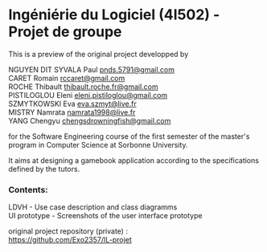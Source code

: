 # Ingéniérie du Logiciel (4I502) - Projet de groupe

This is a preview of the original project developped by  

NGUYEN DIT SYVALA Paul  pnds.5791@gmail.com  
CARET Romain  rccaret@gmail.com  
ROCHE Thibault  thibault.roche.fr@gmail.com  
PISTILOGLOU Eleni eleni.pistiloglou@gmail.com  
SZMYTKOWSKI Eva   eva.szmyt@live.fr  
MISTRY Namrata  namrata1998@live.fr  
YANG Chengyu chengsdrowningfish@gmail.com  

for the Software Engineering course of the first semester of the master's program in Computer Science at Sorbonne University. 

It aims at designing a gamebook application according to the specifications defined by the tutors.  
  
  
  

### Contents:
LDVH - Use case description and class diagramms  
UI prototype - Screenshots of the user interface prototype  
  
  
  

original project repository (private) :  
https://github.com/Exo2357/IL-projet
